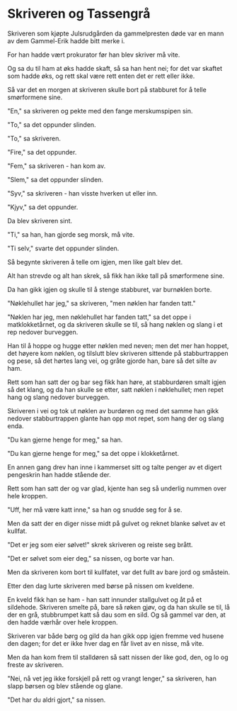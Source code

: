 # Skriveren og Tassengrå

Skriveren som kjøpte Julsrudgården da gammelpresten døde var en mann av dem Gammel-Erik hadde bitt merke i.

For han hadde vært prokurator før han blev skriver må vite.

Og sa du til ham at øks hadde skaft, så sa han hent nei; for det var skaftet som hadde øks, og rett skal være rett enten det er rett eller ikke.

Så var det en morgen at skriveren skulle bort på stabburet for å telle smørformene sine.

"En," sa skriveren og pekte med den fange merskumspipen sin.

"To," sa det oppunder slinden.

"To," sa skriveren.

"Fire," sa det oppunder.

"Fem," sa skriveren - han kom av.

"Slem," sa det oppunder slinden.

"Syv," sa skriveren - han visste hverken ut eller inn.

"Kjyv," sa det oppunder.

Da blev skriveren sint.

"Ti," sa han, han gjorde seg morsk, må vite.

"Ti selv," svarte det oppunder slinden.

Så begynte skriveren å telle om igjen, men like galt blev det.

Alt han strevde og alt han skrek, så fikk han ikke tall på smørformene sine.

Da han gikk igjen og skulle til å stenge stabburet, var burnøklen borte.

"Nøklehullet har jeg," sa skriveren, "men nøklen har fanden tatt."

"Nøklen har jeg, men nøklehullet har fanden tatt," sa det oppe i matklokketårnet, og da skriveren skulle se til, så hang nøklen og slang i et rep nedover burveggen.

Han til å hoppe og hugge etter nøklen med neven; men det mer han hoppet, det høyere kom nøklen, og tilslutt blev skriveren sittende på stabburtrappen og pese, så det hørtes lang vei, og gråte gjorde han, bare så det silte av ham.

Rett som han satt der og bar seg fikk han høre, at stabburdøren smalt igjen så det klang, og da han skulle se etter, satt nøklen i nøklehullet; men repet hang og slang nedover burveggen.

Skriveren i vei og tok ut nøklen av burdøren og med det samme han gikk nedover stabburtrappen glante han opp mot repet, som hang der og slang enda.

"Du kan gjerne henge for meg," sa han.

"Du kan gjerne henge for meg," sa det oppe i klokketårnet.

En annen gang drev han inne i kammerset sitt og talte penger av et digert pengeskrin han hadde stående der.

Rett som han satt der og var glad, kjente han seg så underlig nummen over hele kroppen.

"Uff, her må være katt inne," sa han og snudde seg for å se.

Men da satt der en diger nisse midt på gulvet og reknet blanke sølvet av et kullfat.

"Det er jeg som eier sølvet!" skrek skriveren og reiste seg brått.

"Det er sølvet som eier deg," sa nissen, og borte var han.

Men da skriveren kom bort til kullfatet, var det fullt av bare jord og småstein.

Etter den dag lurte skriveren med børse på nissen om kveldene.

En kveld fikk han se ham - han satt innunder stallgulvet og åt på et sildehode. Skriveren smelte på, bare så røken gjøv, og da han skulle se til, lå der en grå, stubbrumpet katt så dau som en sild. Og så gammel var den, at den hadde værhår over hele kroppen.

Skriveren var både børg og gild da han gikk opp igjen fremme ved husene den dagen; for det er ikke hver dag en får livet av en nisse, må vite.

Men da han kom frem til stalldøren så satt nissen der like god, den, og lo og freste av skriveren.

"Nei, nå vet jeg ikke forskjell på rett og vrangt lenger," sa skriveren, han slapp børsen og blev stående og glane.

"Det har du aldri gjort," sa nissen.
